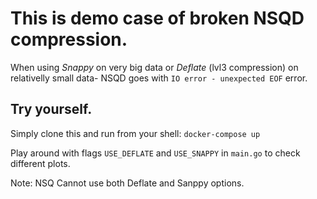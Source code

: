 This is demo case of broken NSQD compression.
======


When using _Snappy_ on very big data or _Deflate_ (lvl3 compression) on relativelly small data- NSQD goes with `IO error - unexpected EOF` error.

## Try yourself.

Simply clone this and run from your shell: `docker-compose up`

Play around with flags `USE_DEFLATE` and `USE_SNAPPY` in `main.go` to check different plots.

Note: NSQ Cannot use both Deflate and Sanppy options.
